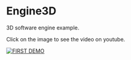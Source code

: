 # Engine3D

3D software engine example.

Click on the image to see the video on youtube.

[![FIRST DEMO](https://img.youtube.com/vi/45HbI9u2bQw/0.jpg)](https://www.youtube.com/watch?v=45HbI9u2bQw)
